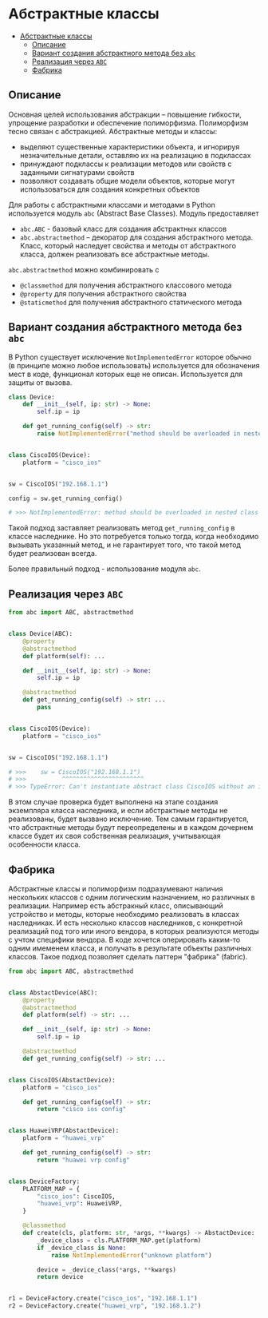 # Абстрактные классы

- [Абстрактные классы](#абстрактные-классы)
  - [Описание](#описание)
  - [Вариант создания абстрактного метода без `abc`](#вариант-создания-абстрактного-метода-без-abc)
  - [Реализация через `ABC`](#реализация-через-abc)
  - [Фабрика](#фабрика)

## Описание

Основная целей использования абстракции – повышение гибкости, упрощение разработки и обеспечение полиморфизма. Полиморфизм тесно связан с абстракцией. Абстрактные методы и классы:

- выделяют существенные характеристики объекта, и игнорируя незначительные детали, оставляю их на реализацию в подклассах
- принуждают подклассы к реализации методов или свойств с заданными сигнатурами свойств
- позволяют создавать общие модели объектов, которые могут использоваться для создания конкретных объектов

Для работы с абстрактными классами и методами в Python используется модуль `abc` (Abstract Base Classes). Модуль предоставляет

- `abc.ABC` - базовый класс для создания абстрактных классов
- `abc.abstractmethod` – декоратор для создания абстрактного метода. Класс, который наследует свойства и методы от абстрактного класса, должен реализовать все абстрактные методы.

`abc.abstractmethod` можно комбинировать с

- `@classmethod` для получения абстрактного классового метода
- `@property` для получения абстрактного свойства
- `@staticmethod` для получения абстрактного статического метода

## Вариант создания абстрактного метода без `abc`

В Python существует исключение `NotImplementedError` которое обычно (в принципе можно любое использовать) используется для обозначения мест в коде, функционал которых еще не описан. Используется для защиты от вызова.

```python
class Device:
    def __init__(self, ip: str) -> None:
        self.ip = ip

    def get_running_config(self) -> str:
        raise NotImplementedError("method should be overloaded in nested class")


class CiscoIOS(Device):
    platform = "cisco_ios"


sw = CiscoIOS("192.168.1.1")

config = sw.get_running_config()

# >>> NotImplementedError: method should be overloaded in nested class
```

Такой подход заставляет реализовать метод `get_running_config` в классе наследнике. Но это потребуется только тогда, когда необходимо вызывать указанный метод, и не гарантирует того, что такой метод будет реализован всегда.

Более правильный подход - использование модуля `abc`.

## Реализация через `ABC`

```python
from abc import ABC, abstractmethod


class Device(ABC):
    @property
    @abstractmethod
    def platform(self): ...

    def __init__(self, ip: str) -> None:
        self.ip = ip

    @abstractmethod
    def get_running_config(self) -> str: ...
        pass


class CiscoIOS(Device):
    platform = "cisco_ios"


sw = CiscoIOS("192.168.1.1")

# >>>    sw = CiscoIOS("192.168.1.1")
# >>>          ^^^^^^^^^^^^^^^^^^^^^^^
# >>> TypeError: Can't instantiate abstract class CiscoIOS without an implementation for abstract method 'get_running_config'
```

В этом случае проверка будет выполнена на этапе создания экземпляра класса наследника, и если абстрактные методы не реализованы, будет вызвано исключение. Тем самым гарантируется, что абстрактные методы будут переопределены и в каждом дочернем классе будет их своя собственная реализация, учитывающая особенности класса.

## Фабрика

Абстрактные классы и полиморфизм подразумевают наличия нескольких классов с одним логическим назначением, но различных в реализации. Например есть абстракный класс, описывающий устройство и методы, которые необходимо реализовать в классах наследниках. И есть несколько классов наследников, с конкретной реализаций под того или иного вендора, в которых реализуются методы с учтом специфики вендора. В коде хочется оперировать каким-то одним имеменем класса, и получать в результате объекты различных классов. Такое подход позволяет сделать паттерн "фабрика" (fabric).

```python
from abc import ABC, abstractmethod


class AbstactDevice(ABC):
    @property
    @abstractmethod
    def platform(self) -> str: ...

    def __init__(self, ip: str) -> None:
        self.ip = ip

    @abstractmethod
    def get_running_config(self) -> str: ...


class CiscoIOS(AbstactDevice):
    platform = "cisco_ios"

    def get_running_config(self) -> str:
        return "cisco ios config"


class HuaweiVRP(AbstactDevice):
    platform = "huawei_vrp"

    def get_running_config(self) -> str:
        return "huawei vrp config"


class DeviceFactory:
    PLATFORM_MAP = {
        "cisco_ios": CiscoIOS,
        "huawei_vrp": HuaweiVRP,
    }

    @classmethod
    def create(cls, platform: str, *args, **kwargs) -> AbstactDevice:
        _device_class = cls.PLATFORM_MAP.get(platform)
        if _device_class is None:
            raise NotImplementedError("unknown platform")

        device = _device_class(*args, **kwargs)
        return device


r1 = DeviceFactory.create("cisco_ios", "192.168.1.1")
r2 = DeviceFactory.create("huawei_vrp", "192.168.1.2")
```
